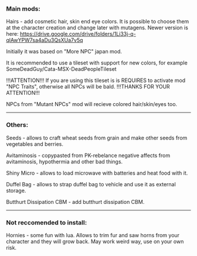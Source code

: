 ### Main mods:

Hairs - add cosmetic hair, skin end eye colors. It is possible to choose them at the character creation and change later with mutagens.
Newer version is here: https://drive.google.com/drive/folders/1Li33j-q-qlAwYPW7sa4aDu3QsXUa7v5q

Initially it was based on "More NPC" japan mod.

It is recommended to use a tileset with support for new colors, for example SomeDeadGuy/Cata-MSX-DeadPeopleTileset

!!!ATTENTION!!! If you are using this tileset is is REQUIRES to activate mod "NPC Traits", otherwise all NPCs will be bald. !!!THANKS FOR YOUR ATTENTION!!!

NPCs from "Mutant NPCs" mod will recieve colored hair/skin/eyes too.



-----
### Others:

Seeds - allows to craft wheat seeds from grain and make other seeds from vegetables and berries.

Avitaminosis - copypasted from PK-rebelance negative affects from avitaminosis, hypothermia and other bad things.

Shiny Micro - allows to load microwave with batteries and heat food with it.

Duffel Bag - allows to strap duffel bag to vehicle and use it as external storage.

Butthurt Dissipation CBM - add butthurt dissipation CBM.

-----
### Not reccomended to install: 

Hornies - some fun with lua. Allows to trim fur and saw horns from your character and they will grow back. May work weird way, use on your own risk.

